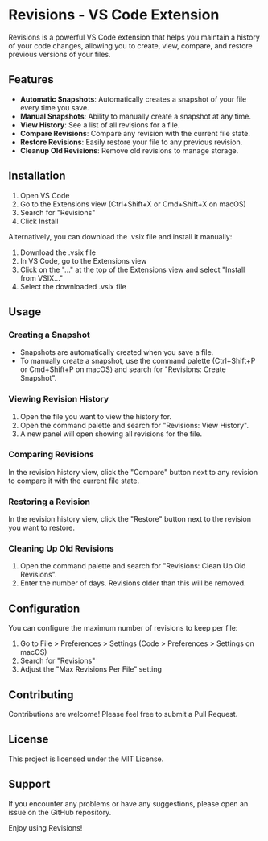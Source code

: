 # Revisions - VS Code Extension

Revisions is a powerful VS Code extension that helps you maintain a history of your code changes, allowing you to create, view, compare, and restore previous versions of your files.

## Features

- **Automatic Snapshots**: Automatically creates a snapshot of your file every time you save.
- **Manual Snapshots**: Ability to manually create a snapshot at any time.
- **View History**: See a list of all revisions for a file.
- **Compare Revisions**: Compare any revision with the current file state.
- **Restore Revisions**: Easily restore your file to any previous revision.
- **Cleanup Old Revisions**: Remove old revisions to manage storage.

## Installation

1. Open VS Code
2. Go to the Extensions view (Ctrl+Shift+X or Cmd+Shift+X on macOS)
3. Search for "Revisions"
4. Click Install

Alternatively, you can download the .vsix file and install it manually:

1. Download the .vsix file
2. In VS Code, go to the Extensions view
3. Click on the "..." at the top of the Extensions view and select "Install from VSIX..."
4. Select the downloaded .vsix file

## Usage

### Creating a Snapshot

- Snapshots are automatically created when you save a file.
- To manually create a snapshot, use the command palette (Ctrl+Shift+P or Cmd+Shift+P on macOS) and search for "Revisions: Create Snapshot".

### Viewing Revision History

1. Open the file you want to view the history for.
2. Open the command palette and search for "Revisions: View History".
3. A new panel will open showing all revisions for the file.

### Comparing Revisions

In the revision history view, click the "Compare" button next to any revision to compare it with the current file state.

### Restoring a Revision

In the revision history view, click the "Restore" button next to the revision you want to restore.

### Cleaning Up Old Revisions

1. Open the command palette and search for "Revisions: Clean Up Old Revisions".
2. Enter the number of days. Revisions older than this will be removed.

## Configuration

You can configure the maximum number of revisions to keep per file:

1. Go to File > Preferences > Settings (Code > Preferences > Settings on macOS)
2. Search for "Revisions"
3. Adjust the "Max Revisions Per File" setting

## Contributing

Contributions are welcome! Please feel free to submit a Pull Request.

## License

This project is licensed under the MIT License.

## Support

If you encounter any problems or have any suggestions, please open an issue on the GitHub repository.

Enjoy using Revisions!